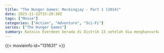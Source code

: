 ```yaml
---
title: "The Hunger Games: Mockingjay - Part 1 (2014)"
date: 2023-11-22T15:29:38Z
tags: ["Movie"]
categories: ["Action", "Adventure", "Sci-Fi"]
series: ["The Hunger Games"]
summary: Katniss Everdeen berada di Distrik 13 setelah dia menghancurkan permainan selamanya. Di bawah kepemimpinan Presiden Coin dan saran dari teman-teman kepercayaannya, Katniss melebarkan sayapnya saat dia berjuang untuk menyelamatkan Peeta dan negara yang digerakkan oleh...
---
```


<mux-player stream-type="on-demand"
src="https://kp3d-my.sharepoint.com/personal/ryoo_kp3d_onmicrosoft_com/_layouts/15/download.aspx?share=ERUu3UD_0RJFkwwAw2JNv5QB2xvFdgdkAWSfXZA-kO7o3w" prefer-playback="mse" controls>

</mux-player>


{{< movieinfo id="131631" >}}

<script src="https://cdn.jsdelivr.net/npm/@mux/mux-player"></script>

 <script type="application/ld+json ">
{
"@context": "https://schema.org/",
"@type": "VideoObject",
"name": "The Hunger Games: Mockingjay - Part 1 (2014)",
"contentUrl": "https://stream.mux.com/XSeKWBO02nhjyZ7hC9iYQYZCrPh7HlT7bqgQ00bnDqvaA.m3u8",
"thumbnailUrl": "https://www.themoviedb.org/t/p/original/tIwgOwhxkHVhLsPnIQfuDHHmUyp.jpg?width=314&fit_mode=preserve&time=25",
"uploadDate": "2023-11-22T15:29:38Z",
}

</script>
